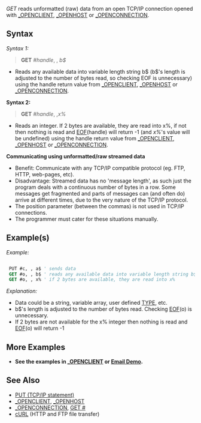 *GET* reads unformatted (raw) data from an open TCP/IP connection opened with [_OPENCLIENT](_OPENCLIENT), [_OPENHOST](_OPENHOST) or [_OPENCONNECTION](_OPENCONNECTION).

## Syntax

*Syntax 1:*

> **GET** *#handle*, , *b$*

* Reads any available data into variable length string b$ (b$'s length is adjusted to the number of bytes read, so checking EOF is unnecessary) using the handle return value from [_OPENCLIENT](_OPENCLIENT), [_OPENHOST](_OPENHOST) or [_OPENCONNECTION](_OPENCONNECTION).

**Syntax 2:**

> **GET** *#handle*, ,*x%*

* Reads an integer. If 2 bytes are available, they are read into x%, if not then nothing is read and [EOF](EOF)(handle) will return -1 (and *x%*'s value will be undefined) using the handle return value from [_OPENCLIENT](_OPENCLIENT), [_OPENHOST](_OPENHOST) or [_OPENCONNECTION](_OPENCONNECTION).

__Communicating using unformatted/raw streamed data__

* Benefit: Communicate with any TCP/IP compatible protocol (eg. FTP, HTTP, web-pages, etc).
* Disadvantage: Streamed data has no 'message length', as such just the program deals with a continuous number of bytes in a row. Some messages get fragmented and parts of messages can (and often do) arrive at different times, due to the very nature of the TCP/IP protocol.
* The position parameter (between the commas) is not used in TCP/IP connections.
* The programmer must cater for these situations manually.

## Example(s)

*Example:*

```vb

 PUT #​c, , a$ ' sends data 
 GET #​o, , b$ ' reads any available data into variable length string b$  
 GET #​o, , x% ' if 2 bytes are available, they are read into x%

```

*Explanation:*

* Data could be a string, variable array, user defined [TYPE](TYPE), etc.
* b$'s length is adjusted to the number of bytes read. Checking [EOF](EOF)(o) is  unnecessary. 
* If 2 bytes are not available for the x% integer then nothing is read and [EOF](EOF)(o) will return -1 

## More Examples

* **See the examples in [_OPENCLIENT](_OPENCLIENT) or [Email Demo](Email-Demo).**

## See Also

* [PUT (TCP/IP statement)](PUT-(TCP/IP-statement))
* [_OPENCLIENT](_OPENCLIENT), [_OPENHOST](_OPENHOST)
* [_OPENCONNECTION](_OPENCONNECTION), [GET #](GET)
* [cURL](https://curl.haxx.se/) (HTTP and FTP file transfer)
